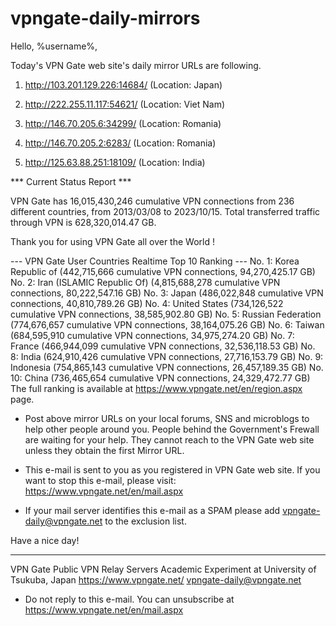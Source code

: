 # vpngate-daily-mirrors

Hello, %username%,

Today's VPN Gate web site's daily mirror URLs are following.

1. http://103.201.129.226:14684/
   (Location: Japan)

2. http://222.255.11.117:54621/
   (Location: Viet Nam)

3. http://146.70.205.6:34299/
   (Location: Romania)

4. http://146.70.205.2:6283/
   (Location: Romania)

5. http://125.63.88.251:18109/
   (Location: India)


*** Current Status Report ***

VPN Gate has 16,015,430,246 cumulative VPN connections from 236 different countries, from 2013/03/08 to 2023/10/15.
Total transferred traffic through VPN is 628,320,014.47 GB.

Thank you for using VPN Gate all over the World !


--- VPN Gate User Countries Realtime Top 10 Ranking ---
No. 1: Korea Republic of (442,715,666 cumulative VPN connections, 94,270,425.17 GB)
No. 2: Iran (ISLAMIC Republic Of) (4,815,688,278 cumulative VPN connections, 80,222,547.16 GB)
No. 3: Japan (486,022,848 cumulative VPN connections, 40,810,789.26 GB)
No. 4: United States (734,126,522 cumulative VPN connections, 38,585,902.80 GB)
No. 5: Russian Federation (774,676,657 cumulative VPN connections, 38,164,075.26 GB)
No. 6: Taiwan (684,595,910 cumulative VPN connections, 34,975,274.20 GB)
No. 7: France (466,944,099 cumulative VPN connections, 32,536,118.53 GB)
No. 8: India (624,910,426 cumulative VPN connections, 27,716,153.79 GB)
No. 9: Indonesia (754,865,143 cumulative VPN connections, 26,457,189.35 GB)
No. 10: China (736,465,654 cumulative VPN connections, 24,329,472.77 GB)
The full ranking is available at https://www.vpngate.net/en/region.aspx page.


* Post above mirror URLs on your local forums, SNS and microblogs
  to help other people around you.
  People behind the Government's Frewall are waiting for your help.
  They cannot reach to the VPN Gate web site
  unless they obtain the first Mirror URL.

* This e-mail is sent to you as you registered in VPN Gate web site.
  If you want to stop this e-mail, please visit:
  https://www.vpngate.net/en/mail.aspx

* If your mail server identifies this e-mail as a SPAM
  please add vpngate-daily@vpngate.net to the exclusion list.

Have a nice day!

------------------------------------------------------
VPN Gate Public VPN Relay Servers
Academic Experiment at University of Tsukuba, Japan
https://www.vpngate.net/
vpngate-daily@vpngate.net
* Do not reply to this e-mail.
  You can unsubscribe at https://www.vpngate.net/en/mail.aspx


